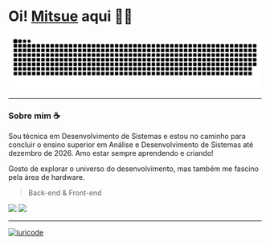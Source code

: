 # Oi! [Mitsue](https://github.com/mitsueyano) aqui :wave::purple_heart:
<picture>
  <source media="(prefers-color-scheme: dark)" srcset="https://raw.githubusercontent.com/platane/platane/output/github-contribution-grid-snake-dark.svg">
  <source media="(prefers-color-scheme: light)" srcset="https://raw.githubusercontent.com/platane/platane/output/github-contribution-grid-snake.svg">
  <img alt="github contribution grid snake animation" src="https://raw.githubusercontent.com/platane/platane/output/github-contribution-grid-snake.svg">
</picture>
<hr>

### Sobre mim :coffee:

Sou técnica em Desenvolvimento de Sistemas e estou no caminho para concluir o ensino superior em Análise e Desenvolvimento de Sistemas até dezembro de 2026. Amo estar sempre aprendendo e criando!

Gosto de explorar o universo do desenvolvimento, mas também me fascino pela área de hardware.

> Back-end & Front-end

<a href="https://instagram.com/mitsue_yano" target="_blank"><img loading="lazy" src="https://img.shields.io/badge/-Instagram-%23E4405F?style=for-the-badge&logo=instagram&logoColor=white" target="_blank"></a>
<a href="https://www.linkedin.com/in/luiza-mitsue-yano-567a88197" target="_blank"><img loading="lazy" src="https://img.shields.io/badge/-LinkedIn-%230077B5?style=for-the-badge&logo=linkedin&logoColor=white" target="_blank"></a>
<hr>

[![iuricode](https://github-readme-stats.vercel.app/api/top-langs/?username=mitsueyano&hide=html&layout=compact&theme=tokyonight)](https://github.com/anuraghazra/github-readme-stats)
